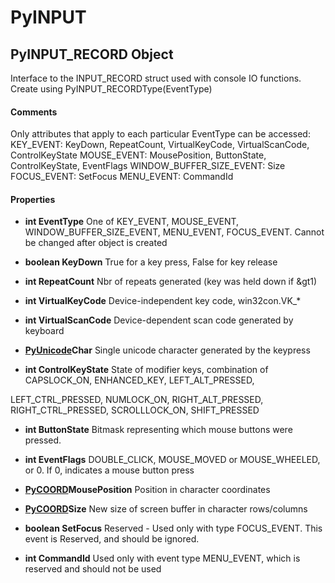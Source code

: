 # PyINPUT

## PyINPUT\_RECORD Object

Interface to the INPUT\_RECORD struct used with console IO functions\.  Create using PyINPUT\_RECORDType\(EventType\)

#### Comments
Only attributes that apply to each particular EventType can be accessed:
KEY\_EVENT: KeyDown, RepeatCount, VirtualKeyCode, VirtualScanCode, ControlKeyState
MOUSE\_EVENT: MousePosition, ButtonState, ControlKeyState, EventFlags
WINDOW\_BUFFER\_SIZE\_EVENT: Size
FOCUS\_EVENT: SetFocus
MENU\_EVENT: CommandId


#### Properties

  -  **int EventType** 
    One of KEY\_EVENT, MOUSE\_EVENT, WINDOW\_BUFFER\_SIZE\_EVENT, MENU\_EVENT, FOCUS\_EVENT\. Cannot be changed after object is created

  -  **boolean KeyDown** 
    True for a key press, False for key release

  -  **int RepeatCount** 
    Nbr of repeats generated \(key was held down if &gt1\)

  -  **int VirtualKeyCode** 
    Device-independent key code, win32con\.VK\_\*

  -  **int VirtualScanCode** 
    Device-dependent scan code generated by keyboard

  -  **[PyUnicode](#pyunicode)Char** 
    Single unicode character generated by the keypress

  -  **int ControlKeyState** 
    State of modifier keys, combination of CAPSLOCK\_ON, ENHANCED\_KEY, LEFT\_ALT\_PRESSED, 

LEFT\_CTRL\_PRESSED, NUMLOCK\_ON, RIGHT\_ALT\_PRESSED, RIGHT\_CTRL\_PRESSED, SCROLLLOCK\_ON, SHIFT\_PRESSED

  -  **int ButtonState** 
    Bitmask representing which mouse buttons were pressed\.

  -  **int EventFlags** 
    DOUBLE\_CLICK, MOUSE\_MOVED or MOUSE\_WHEELED, or 0\.  If 0, indicates a mouse button press

  -  **[PyCOORD](#pycoord)MousePosition** 
    Position in character coordinates

  -  **[PyCOORD](#pycoord)Size** 
    New size of screen buffer in character rows/columns

  -  **boolean SetFocus** 
    Reserved - Used only with type FOCUS\_EVENT\.  This event is Reserved, and should be ignored\.

  -  **int CommandId** 
    Used only with event type MENU\_EVENT, which is reserved and should not be used